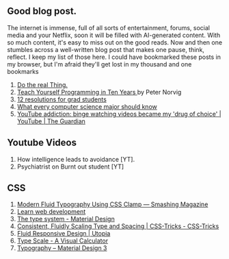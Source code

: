 ## Good blog post. 

The internet is immense, full of all sorts of entertainment, forums, social media and your Netflix, soon it will be filled with AI-generated content. With so much content, it's easy to miss out on the good reads. Now and then one stumbles across a well-written blog post that makes one pause, think, reflect. I keep my list of those here. I could have bookmarked these posts in my browser, but I'm afraid they'll get lost in my thousand and one bookmarks

1. [Do the real Thing.](https://www.scotthyoung.com/blog/2020/05/04/do-the-real-thing/)
2. [Teach Yourself Programming in Ten Years ](http://norvig.com/21-days.html?goodforonemore)by Peter Norvig
3. [12 resolutions for grad students](https://matt.might.net/articles/grad-student-resolutions/)
4. [What every computer science major should know](https://matt.might.net/articles/what-cs-majors-should-know/)
5. [YouTube addiction: binge watching videos became my 'drug of choice' | YouTube | The Guardian](https://www.theguardian.com/us-news/2019/may/03/youtube-addiction-mental-health)

## Youtube Videos
1. How intelligence leads to avoidance [YT].
1. Psychiatrist on Burnt out student [YT]

## CSS 
1. [Modern Fluid Typography Using CSS Clamp — Smashing Magazine ](https://www.smashingmagazine.com/2022/01/modern-fluid-typography-css-clamp/)
2. [Learn web development](https://web.dev/learn/)
3. [The type system - Material Design](https://m2.material.io/design/typography/the-type-system.html)
4. [Consistent, Fluidly Scaling Type and Spacing | CSS-Tricks - CSS-Tricks](https://css-tricks.com/consistent-fluidly-scaling-type-and-spacing/)
5. [Fluid Responsive Design | Utopia](https://utopia.fyi/)
2. [Type Scale - A Visual Calculator](https://typescale.com/)
3. [Typography – Material Design 3 ](https://m3.material.io/styles/typography/overview)

